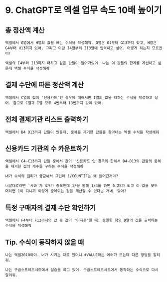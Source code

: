 # 9. ChatGPT로 엑셀 업무 속도 10배 높이기

## 총 정산액 계산
```
엑셀에서 G열에서 H열의 값을 빼는 수식을 작성해줘. G열은 G4부터 G13까지 있고, H열은 G4부터 H13까지 있어. 그리고 이걸 I4열부터 I13열에 입력하고 싶어. 어떻게 하는지 모르겠어!
```
```
엑셀의 I4부터 I13까지 더하고 싶은 값들이 들어가있어. 나는 이 값들의 합계를 계산하고 싶은데 엑셀 수식을 작성해줘
```
## 결제 수단에 따른 정산액 계산
```
엑셀에서 C열의 값이 '신용카드'인 경우에 대해서만 I열의 값을 더하는 수식을 작성하고 싶어. 참고로 C열과 I열 모두 4번부터 13번까지 값이 있어.
```
## 전체 결제기관 리스트 출력하기
```
엑셀에서 D4 D13까지 값들이 있을때, 중복을 제거한 값들을 찾아내는 엑셀 수식을 작성해줘
```
## 신용카드 기관의 수 카운트하기
```
엑셀에서 C4~C13까지 값들 중에서 값이 '신용카드'인 경우의 한해서 D4~D13의 값들의 중복을 제거한 값의 개수를 구하는 수식을 작성해줘
```
```
내가 수식의 원리가 궁금해서 그런데 1/COUNTIF는 왜 들어간거야?
```
```
너말대로라면 '사과'가 4개가 중복인데 1/을 통해 1/4를 하면 0.25가 되고 이 값을 모두 더하면 1이 되니까 이렇게 중복되는 값을 계산할 수 있다는 거네. 맞아?
```
## 특정 구매자의 결제 수단 확인하기
```
엑셀에서 F4부터 F13까지의 값 중 값이 '이지훈'일 때, 동일한 행의 D열의 값을 출력하는 수식을 작성해줘
```


## Tip. 수식이 동작하지 않을 때
```
나는 엑셀2010이야. 너가 시키는 대로 했더니 #VALUE라는 에러가 뜨는데 다른 방법을 알려줘.
```
```
나는 구글스프레드시트에서 실습을 하고 있어. 구글스프레드시트에서 동작하는 수식으로 다시 알려줘.
```


